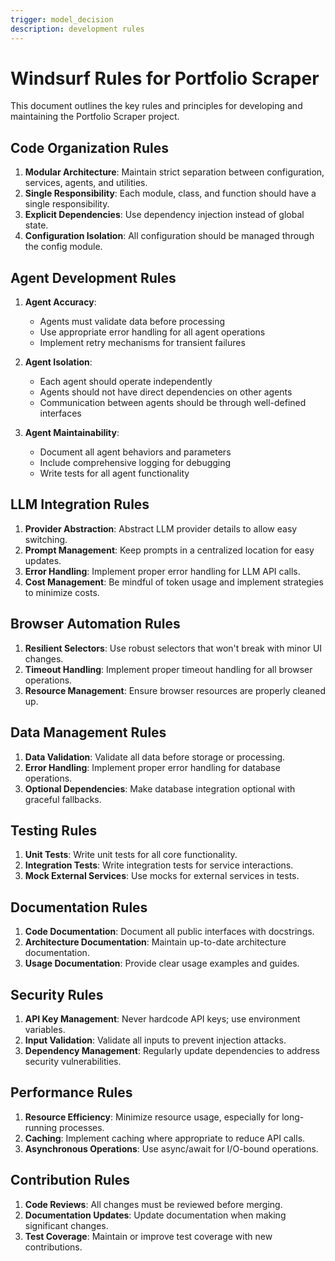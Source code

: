 ```yaml
---
trigger: model_decision
description: development rules
---
```


# Windsurf Rules for Portfolio Scraper

This document outlines the key rules and principles for developing and maintaining the Portfolio Scraper project.

## Code Organization Rules

1. **Modular Architecture**: Maintain strict separation between configuration, services, agents, and utilities.
2. **Single Responsibility**: Each module, class, and function should have a single responsibility.
3. **Explicit Dependencies**: Use dependency injection instead of global state.
4. **Configuration Isolation**: All configuration should be managed through the config module.

## Agent Development Rules

1. **Agent Accuracy**:
   - Agents must validate data before processing
   - Use appropriate error handling for all agent operations
   - Implement retry mechanisms for transient failures

2. **Agent Isolation**:
   - Each agent should operate independently
   - Agents should not have direct dependencies on other agents
   - Communication between agents should be through well-defined interfaces

3. **Agent Maintainability**:
   - Document all agent behaviors and parameters
   - Include comprehensive logging for debugging
   - Write tests for all agent functionality

## LLM Integration Rules

1. **Provider Abstraction**: Abstract LLM provider details to allow easy switching.
2. **Prompt Management**: Keep prompts in a centralized location for easy updates.
3. **Error Handling**: Implement proper error handling for LLM API calls.
4. **Cost Management**: Be mindful of token usage and implement strategies to minimize costs.

## Browser Automation Rules

1. **Resilient Selectors**: Use robust selectors that won't break with minor UI changes.
2. **Timeout Handling**: Implement proper timeout handling for all browser operations.
3. **Resource Management**: Ensure browser resources are properly cleaned up.

## Data Management Rules

1. **Data Validation**: Validate all data before storage or processing.
2. **Error Handling**: Implement proper error handling for database operations.
3. **Optional Dependencies**: Make database integration optional with graceful fallbacks.

## Testing Rules

1. **Unit Tests**: Write unit tests for all core functionality.
2. **Integration Tests**: Write integration tests for service interactions.
3. **Mock External Services**: Use mocks for external services in tests.

## Documentation Rules

1. **Code Documentation**: Document all public interfaces with docstrings.
2. **Architecture Documentation**: Maintain up-to-date architecture documentation.
3. **Usage Documentation**: Provide clear usage examples and guides.

## Security Rules

1. **API Key Management**: Never hardcode API keys; use environment variables.
2. **Input Validation**: Validate all inputs to prevent injection attacks.
3. **Dependency Management**: Regularly update dependencies to address security vulnerabilities.

## Performance Rules

1. **Resource Efficiency**: Minimize resource usage, especially for long-running processes.
2. **Caching**: Implement caching where appropriate to reduce API calls.
3. **Asynchronous Operations**: Use async/await for I/O-bound operations.

## Contribution Rules

1. **Code Reviews**: All changes must be reviewed before merging.
2. **Documentation Updates**: Update documentation when making significant changes.
3. **Test Coverage**: Maintain or improve test coverage with new contributions.
